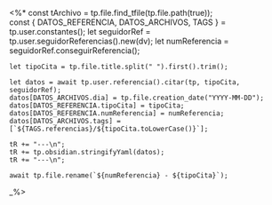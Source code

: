 <%*
	const tArchivo = tp.file.find_tfile(tp.file.path(true));	
    const { DATOS_REFERENCIA, DATOS_ARCHIVOS, TAGS } = tp.user.constantes();
    let seguidorRef = tp.user.seguidorReferencias().new(dv);
    let numReferencia = seguidorRef.conseguirReferencia();

	let tipoCita = tp.file.title.split(" ").first().trim();

    let datos = await tp.user.referencia().citar(tp, tipoCita, seguidorRef);
    datos[DATOS_ARCHIVOS.dia] = tp.file.creation_date("YYYY-MM-DD");
    datos[DATOS_REFERENCIA.tipoCita] = tipoCita;
    datos[DATOS_REFERENCIA.numReferencia] = numReferencia;
    datos[DATOS_ARCHIVOS.tags] = [`${TAGS.referencias}/${tipoCita.toLowerCase()}`];

    tR += "---\n";
    tR += tp.obsidian.stringifyYaml(datos);
    tR += "---\n";

    await tp.file.rename(`${numReferencia} - ${tipoCita}`);
_%>